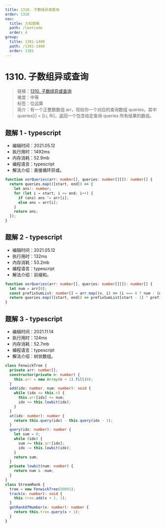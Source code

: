 ```yaml
---
title: 1310. 子数组异或查询
order: 1310
nav:
  title: 力扣题解
  path: /leetcode
  order: 4
group:
  title: 1301-1400
  path: /1301-1400
  order: 1301
---
```


# 1310. 子数组异或查询

> 链接：[1310. 子数组异或查询](https://leetcode-cn.com/problems/xor-queries-of-a-subarray/)  
> 难度：中等  
> 标签：位运算  
> 简介：有一个正整数数组 arr，现给你一个对应的查询数组 queries，其中 queries[i] = [Li, Ri]，返回一个包含给定查询 queries 所有结果的数组。

## 题解 1 - typescript

- 编辑时间：2021.05.12
- 执行用时：1492ms
- 内存消耗：52.9mb
- 编程语言：typescript
- 解法介绍：直接循环异或。

```typescript
function xorQueries(arr: number[], queries: number[][]): number[] {
  return queries.map(([start, end]) => {
    let ans!: number;
    for (let i = start; i <= end; i++) {
      if (ans) ans ^= arr[i];
      else ans = arr[i];
    }
    return ans;
  });
}
```

## 题解 2 - typescript

- 编辑时间：2021.05.12
- 执行用时：132ms
- 内存消耗：53.2mb
- 编程语言：typescript
- 解法介绍：前缀和。

```typescript
function xorQueries(arr: number[], queries: number[][]): number[] {
  let num = arr[0];
  const prefixSumList: number[] = arr.map((v, i) => (i === 0 ? num : (num ^= v)));
  return queries.map(([start, end]) => prefixSumList[start - 1] ^ prefixSumList[end]);
}
```

## 题解 3 - typescript

- 编辑时间：2021.11.14
- 执行用时：124ms
- 内存消耗：52.7mb
- 编程语言：typescript
- 解法介绍：树状数组。

```typescript
class FenwickTree {
  private arr: number[];
  constructor(private n: number) {
    this.arr = new Array(n + 1).fill(0);
  }
  add(idx: number, num: number): void {
    while (idx <= this.n) {
      this.arr[idx] += num;
      idx += this.lowbit(idx);
    }
  }
  at(idx: number): number {
    return this.query(idx) - this.query(idx - 1);
  }
  query(idx: number): number {
    let sum = 0;
    while (idx) {
      sum += this.arr[idx];
      idx -= this.lowbit(idx);
    }
    return sum;
  }
  private lowbit(num: number) {
    return num & -num;
  }
}
class StreamRank {
  tree = new FenwickTree(50001);
  track(x: number): void {
    this.tree.add(x + 1, 1);
  }
  getRankOfNumber(x: number): number {
    return this.tree.query(x + 1);
  }
}
```
